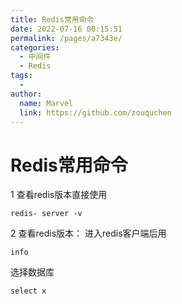 ```yaml
---
title: Redis常用命令
date: 2022-07-16 00:15:51
permalink: /pages/a7343e/
categories:
  - 中间件
  - Redis
tags:
  - 
author: 
  name: Marvel
  link: https://github.com/zouquchen
---
```



# Redis常用命令

1 查看redis版本直接使用

```
redis- server -v
```

2 查看redis版本： 进入redis客户端后用

```
info
```

选择数据库

```
select x
```

